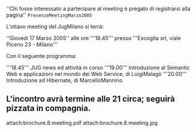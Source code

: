 ''Chi fosse interessato a partecipare al meeting è pregato di registrarsi alla pagina''
`PresenzeMeetingMarzo2005`

L'ottavo meeting del JugMilano si terrà:

''Giovedi 17 Marzo 2005''
alle ore '''18.45'''
presso '''Excogita srl, viale Piceno 23 - Milano'''

Con il seguente programma:

'''18.45''' JUG news ed attività in corso
'''19.00''' Introduzione al Semantic Web e applicazioni nel mondo dei Web Service, di LuigiMalagò
'''20.00''' Introduzione ad Hibernate, di MarcelloMannino

L'incontro avrà termine alle 21 circa; seguirà pizzata in compagnia. 
----
attach:brochure.8.meeting.pdf
attach:brochure.8.meeting.jpg